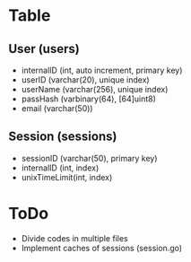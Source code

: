 # Table

## User (users)
- internalID (int, auto increment, primary key)
- userID (varchar(20), unique index)
- userName (varchar(256), unique index)
- passHash (varbinary(64), \[64\]uint8)
- email (varchar(50))

## Session (sessions)
- sessionID (varchar(50), primary key)
- internalID (int, index)
- unixTimeLimit(int, index)

# ToDo
- Divide codes in multiple files
- Implement caches of sessions (session.go)